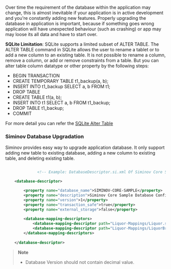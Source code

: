 Over time the requirement of the database within the application may change, this is almost inevitable if your application is in active development and you're constantly adding new features. Properly upgrading the database in application is important, because if something goes wrong application will have unexpected behaviour (such as crashing) or app may may loose its all data and have to start over.

**SQLite Limitation**: SQLite supports a limited subset of ALTER TABLE. The ALTER TABLE command in SQLite allows the user to rename a tablet or to add a new column to an existing table. It is not possible to rename a column, remove a column, or add or remove constraints from a table. But you can alter table column datatype or other property by the following steps:

- BEGIN TRANSACTION
- CREATE TEMPORARY TABLE t1_backup(a, b);
- INSERT INTO t1_backup SELECT a, b FROM t1;
- DROP TABLE
- CREATE TABLE t1(a, b);
- INSERT INTO t1 SELECT a, b FROM t1_backup;
- DROP TABLE t1_backup;
- COMMIT

For more detail you can refer the [SQLite Alter Table](http://www.sqlite.org/lang_altertable.html)

### Siminov Database Upgradation
Siminov provides easy way to upgrade application database. It only support adding new table to existing database, adding a new column to existing table, and deleting existing table.

```xml

              <!-- Example: DatabaseDescriptor.si.xml Of Siminov Core Sample -->

    <database-descriptor>

        <property name="database_name">SIMINOV-CORE-SAMPLE</property>
        <property name="description">Siminov Core Sample Database Config</property>
        <property name="version">1</property>
        <property name="transaction_safe">true</property>
        <property name="external_storage">false</property>
		
        <database-mapping-descriptors>
            <database-mapping-descriptor path="Liquor-Mappings/Liquor.si.xml" />
            <database-mapping-descriptor path="Liquor-Mappings/LiquorBrand.si.xml" />
        </database-mapping-descriptors>
	
    </database-descriptor>

```


> **Note**
>
> - Database Version should not contain decimal value.
